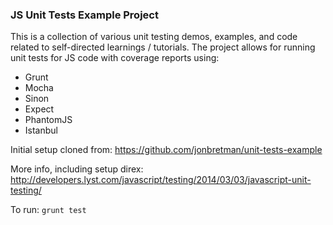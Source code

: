 ### JS Unit Tests Example Project

This is a collection of various unit testing demos, examples, and code related to self-directed learnings / tutorials. The project allows for running unit tests for JS code with coverage reports using:

* Grunt
* Mocha
* Sinon
* Expect
* PhantomJS
* Istanbul

Initial setup cloned from: https://github.com/jonbretman/unit-tests-example

More info, including setup direx: http://developers.lyst.com/javascript/testing/2014/03/03/javascript-unit-testing/

To run: `grunt test`

